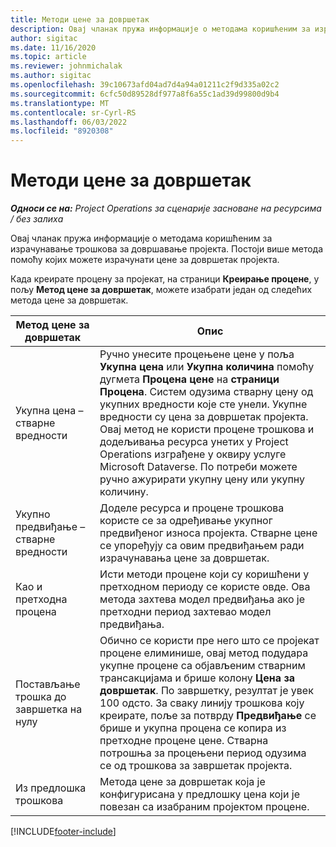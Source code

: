 ```yaml
---
title: Методи цене за довршетак
description: Овај чланак пружа информације о методама коришћеним за израчунавање трошкова за довршавање пројекта.
author: sigitac
ms.date: 11/16/2020
ms.topic: article
ms.reviewer: johnmichalak
ms.author: sigitac
ms.openlocfilehash: 39c10673afd04ad7d4a94a01211c2f9d335a02c2
ms.sourcegitcommit: 6cfc50d89528df977a8f6a55c1ad39d99800d9b4
ms.translationtype: MT
ms.contentlocale: sr-Cyrl-RS
ms.lasthandoff: 06/03/2022
ms.locfileid: "8920308"
---
```

# <a name="cost-to-complete-methods"></a>Методи цене за довршетак

_**Односи се на:** Project Operations за сценарије засноване на ресурсима / без залиха_

Овај чланак пружа информације о методама коришћеним за израчунавање трошкова за довршавање пројекта. Постоји више метода помоћу којих можете израчунати цене за довршетак пројекта. 

Када креирате процену за пројекат, на страници **Креирање процене**, у пољу **Метод цене за довршетак**, можете изабрати један од следећих метода цене за довршетак.

| Метод цене за довршетак    | Опис                                                                                                                                                                                                                                                                                                                                                                                                                                                                                        |
|------------------------------|----------------------------------------------------------------------------------------------------------------------------------------------------------------------------------------------------------------------------------------------------------------------------------------------------------------------------------------------------------------------------------------------------------------------------------------------------------------------------------------------------|
| Укупна цена – стварне вредности            | Ручно унесите процењене цене у поља **Укупна цена** или **Укупна количина** помоћу дугмета **Процена цене** на **страници Процена**. Систем одузима стварну цену од укупних вредности које сте унели. Укупне вредности су цена за довршетак пројекта. Овај метод не користи процене трошкова и додељивања ресурса унетих у Project Operations изграђене у оквиру услуге Microsoft Dataverse. По потреби можете ручно ажурирати укупну цену или укупну количину.  |
| Укупно предвиђање – стварне вредности        | Доделе ресурса и процене трошкова користе се за одређивање укупног предвиђеног износа пројекта. Стварне цене се упоређују са овим предвиђањем ради израчунавања цене за довршетак.                                                                                                                                                                                                                                                                          |
| Као и претходна процена         | Исти методи процене који су коришћени у претходном периоду се користе овде. Ова метода захтева модел предвиђања ако је претходни период захтевао модел предвиђања.                                                                                                                                                                                                                                                                                                                           |
| Постављање трошка до завршетка на нулу | Обично се користи пре него што се пројекат процене елиминише, овај метод подудара укупне процене са објављеним стварним трансакцијама и брише колону **Цена за довршетак**. По завршетку, резултат је увек 100 одсто. За сваку линију трошкова коју креирате, поље за потврду **Предвиђање** се брише и укупна процена се копира из претходне процене цене. Стварна потрошња за процењени период одузима се од трошкова за завршетак пројекта.              |
| Из предлошка трошкова           | Метода цене за довршетак која је конфигурисана у предлошку цена који је повезан са изабраним пројектом процене.                                                                                                                                                                                                                                                                                                                                                                          |


[!INCLUDE[footer-include](../includes/footer-banner.md)]